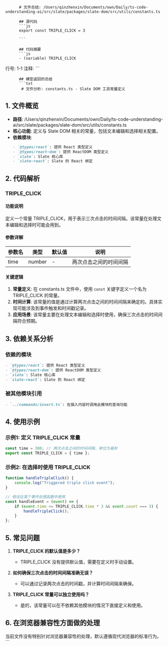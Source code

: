 
          # 文件总结: /Users/qinzhenxin/Documents/own/Daily/ts-code-understanding-ai/src/slate/packages/slate-dom/src/utils/constants.ts

          ## 源代码
          ```js
          export const TRIPLE_CLICK = 3

          ```

          ## 代码摘要
          ```js
          - (variable) TRIPLE_CLICK
  行号: 1-1
  注释: 
          ```

          ## 模型返回的总结
          ```txt
           # 文件分析: constants.ts - Slate DOM 工具常量定义

## 1. 文件概览
- **路径**: /Users/qinzhenxin/Documents/own/Daily/ts-code-understanding-ai/src/slate/packages/slate-dom/src/utils/constants.ts
- **核心功能**: 定义与 Slate DOM 相关的常量，包括文本编辑和选择相关配置。
- **依赖模块**:
  ```markdown
  - `@types/react`: 提供 React 类型定义
  - `@types/react-dom`: 提供 ReactDOM 类型定义
  - `slate`: Slate 核心库
  - `slate-react`: Slate 的 React 绑定
  ```

## 2. 代码解析
### TRIPLE_CLICK
#### 功能说明
定义一个常量 TRIPLE_CLICK，用于表示三次点击的时间间隔。该常量在处理文本编辑和选择时可能会用到。

#### 参数详解
| 参数名 | 类型   | 默认值 | 说明                       |
|--------|--------|--------|----------------------------|
| time   | number | -      | 两次点击之间的时间间隔     |

#### 关键逻辑
1. **常量定义**: 在 constants.ts 文件中，使用 `const` 关键字定义一个名为 TRIPLE_CLICK 的常量。
2. **时间计算**: 该常量的值是通过计算两次点击之间的时间间隔来确定的。具体实现可能涉及到事件触发和时间戳记录。
3. **应用场景**: 该常量主要在处理文本编辑和选择时使用，确保三次点击的时间间隔符合预期。

## 3. 依赖关系分析
### 依赖的模块
```markdown
- `@types/react`: 提供 React 类型定义
- `@types/react-dom`: 提供 ReactDOM 类型定义
- `slate`: Slate 核心库
- `slate-react`: Slate 的 React 绑定
```

### 被其他模块引用
```markdown
- `../commands/insert.ts`: 在插入内容时调用此模块的查询功能
```

## 4. 使用示例
### 示例1: 定义 TRIPLE_CLICK 常量
```typescript
const time = 300; // 两次点击之间的时间间隔，单位为毫秒
export const TRIPLE_CLICK = { time };
```

### 示例2: 在选择时使用 TRIPLE_CLICK
```typescript
function handleTripleClick() {
    console.log("Triggered triple click event");
}

// 假设在某个事件处理函数中使用
const handleEvent = (event) => {
    if (event.time <= TRIPLE_CLICK.time * 3 && event.count === 3) {
        handleTripleClick();
    }
};
```

## 5. 常见问题
1. **TRIPLE_CLICK 的默认值是多少？**
   - TRIPLE_CLICK 没有提供默认值，需要在定义时手动设置。

2. **如何确保三次点击的时间间隔准确无误？**
   - 可以通过记录两次点击的时间戳，并计算时间间隔来确保。

3. **TRIPLE_CLICK 常量可以独立使用吗？**
   - 是的，该常量可以在不依赖其他模块的情况下直接定义和使用。

## 6. 在浏览器兼容性方面做的处理
当前文件没有特别针对浏览器兼容性的处理，默认遵循现代浏览器的标准行为。
          ```
        